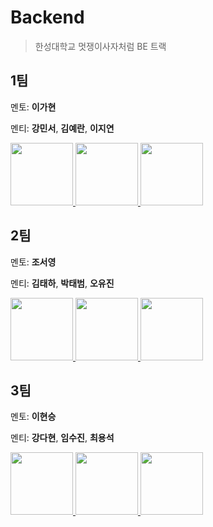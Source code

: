 # Backend
> 한성대학교 멋쟁이사자처럼 BE 트랙

## 1팀
멘토: **이가현**

멘티: **강민서**, **김예란**, **이지연**

<div>
  <a href="https://github.com/jaminleee">
    <img src="https://avatars.githubusercontent.com/u/91969458?v=4" width="100" style="max-width: 100%;">
  </a>
 <a href="https://github.com/kimgwon">
    <img src="https://avatars.githubusercontent.com/u/92065911?v=4" width="100" style="max-width: 100%;">
  </a>
  <a href="https://github.com/JongukYang">
    <img src="https://avatars.githubusercontent.com/u/73643657?v=4" width="100" style="max-width: 100%;">
  </a>
</div>


## 2팀
멘토: **조서영**

멘티: **김태하**, **박태범**, **오유진**
<div>
  <a href="https://github.com/JongukYang">
    <img src="https://avatars.githubusercontent.com/u/73643657?v=4" width="100" style="max-width: 100%;">
  </a>
 <a href="https://github.com/jaminleee">
    <img src="https://avatars.githubusercontent.com/u/91969458?v=4" width="100" style="max-width: 100%;">
  </a>
 <a href="https://github.com/kimgwon">
    <img src="https://avatars.githubusercontent.com/u/92065911?v=4" width="100" style="max-width: 100%;">
  </a>
</div>



## 3팀
멘토: **이현승**

멘티: **강다현**, **임수진**, **최용석**
<div>
  <a href="https://github.com/JongukYang">
    <img src="https://avatars.githubusercontent.com/u/73643657?v=4" width="100" style="max-width: 100%;">
  </a>
 <a href="https://github.com/jaminleee">
    <img src="https://avatars.githubusercontent.com/u/91969458?v=4" width="100" style="max-width: 100%;">
  </a>
 <a href="https://github.com/kimgwon">
    <img src="https://avatars.githubusercontent.com/u/92065911?v=4" width="100" style="max-width: 100%;">
  </a>
</div>
